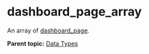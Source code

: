 # dashboard_page_array

An array of [dashboard_page](r_dashboard_page.md#).

**Parent topic:** [Data Types](../data_types/c_datatypes.md)

